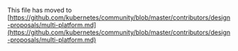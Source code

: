 This file has moved to [https://github.com/kubernetes/community/blob/master/contributors/design-proposals/multi-platform.md](https://github.com/kubernetes/community/blob/master/contributors/design-proposals/multi-platform.md)
